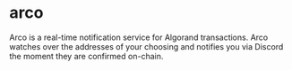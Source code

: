 # arco
Arco is a real-time notification service for Algorand transactions. Arco watches over the addresses of your choosing and notifies you via Discord the moment they are confirmed on-chain. 
